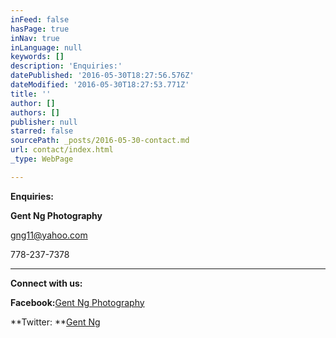 ```yaml
---
inFeed: false
hasPage: true
inNav: true
inLanguage: null
keywords: []
description: 'Enquiries:'
datePublished: '2016-05-30T18:27:56.576Z'
dateModified: '2016-05-30T18:27:53.771Z'
title: ''
author: []
authors: []
publisher: null
starred: false
sourcePath: _posts/2016-05-30-contact.md
url: contact/index.html
_type: WebPage

---
```

**Enquiries:**

**Gent Ng Photography**

gng11@yahoo.com

778-237-7378

****

**Connect with us:**

**Facebook:**[Gent Ng Photography][0]

**Twitter: **[Gent Ng][1]

[0]: https://www.facebook.com/gentngphotography
[1]: https://twitter.com/gng11